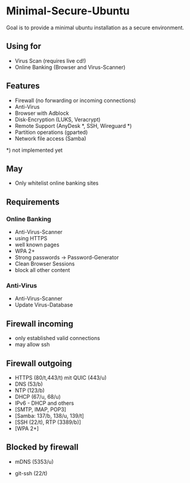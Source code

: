 # Minimal-Secure-Ubuntu
Goal is to provide a minimal ubuntu installation as a secure environment.



## Using for
- Virus Scan (requires live cd!)
- Online Banking (Browser and Virus-Scanner)




## Features
- Firewall (no forwarding or incoming connections)
- Anti-Virus
- Browser with Adblock
- Disk-Encryption (LUKS, Veracrypt)
- Remote Support (AnyDesk *, SSH, Wireguard *)
- Partition operations (gparted)
- Network file access (Samba)

*) not implemented yet



## May
- Only whitelist online banking sites



## Requirements

### Online Banking

- Anti-Virus-Scanner
- using HTTPS
- well known pages
- WPA 2+
- Strong passwords -> Password-Generator
- Clean Browser Sessions
- block all other content

### Anti-Virus

- Anti-Virus-Scanner
- Update Virus-Database





## Firewall incoming

- only established valid connections
- may allow ssh



## Firewall outgoing

- HTTPS (80/t,443/t) mit QUIC (443/u)
- DNS (53/b)
- NTP (123/b)
- DHCP (67/u, 68/u)
- IPv6 - DHCP and others
- [SMTP, IMAP, POP3]
- [Samba: 137/b, 138/u, 139/t]
- [SSH (22/t), RTP (3389/b)]
- [WPA 2+]



## Blocked by firewall

- mDNS (5353/u)

- git-ssh (22/t)